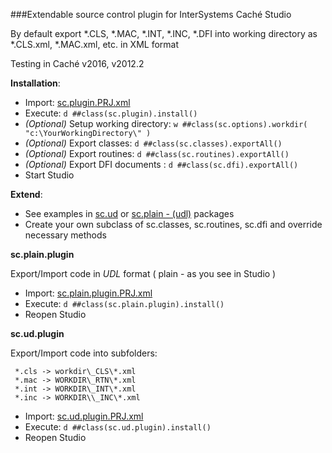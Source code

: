 ###Extendable source control plugin for InterSystems Caché Studio

By default export *.CLS, *.MAC, *.INT, *.INC, *.DFI into working directory as *.CLS.xml, *.MAC.xml, etc. in XML format 

Testing in Caché v2016, v2012.2

**Installation**:

* Import: [sc.plugin.PRJ.xml](https://github.com/doublefint/sc.plugin/blob/master/sc.plugin.PRJ.xml)
* Execute: `d ##class(sc.plugin).install()`
* _(Optional)_ Setup working directory: `w ##class(sc.options).workdir( "c:\YourWorkingDirectory\" )`
* _(Optional)_ Export classes: `d ##class(sc.classes).exportAll()`
* _(Optional)_ Export routines: `d ##class(sc.routines).exportAll()`
* _(Optional)_ Export DFI documents : `d ##class(sc.dfi).exportAll()`
* Start Studio

**Extend**:

* See examples in [sc.ud](https://github.com/doublefint/sc.plugin/tree/master/sc/ud) or [sc.plain - (udl)](https://github.com/doublefint/sc.plugin/tree/master/sc/plain) packages
* Create your own subclass of sc.classes, sc.routines, sc.dfi and override necessary methods

**sc.plain.plugin**

Export/Import code in *UDL* format ( plain - as you see in Studio ) 
* Import: [sc.plain.plugin.PRJ.xml](https://github.com/doublefint/sc.plugin/blob/master/sc.plain.plugin.PRJ.xml)
* Execute: `d ##class(sc.plain.plugin).install()`
* Reopen Studio

**sc.ud.plugin**

Export/Import code into subfolders: 
```
 *.cls -> workdir\_CLS\*.xml
 *.mac -> WORKDIR\_RTN\*.xml
 *.int -> WORKDIR\_INT\*.xml
 *.inc -> WORKDIR\\_INC\*.xml
```
* Import: [sc.ud.plugin.PRJ.xml](https://github.com/doublefint/sc.plugin/blob/master/sc.ud.plugin.PRJ.xml)
* Execute: `d ##class(sc.ud.plugin).install()`
* Reopen Studio
 
